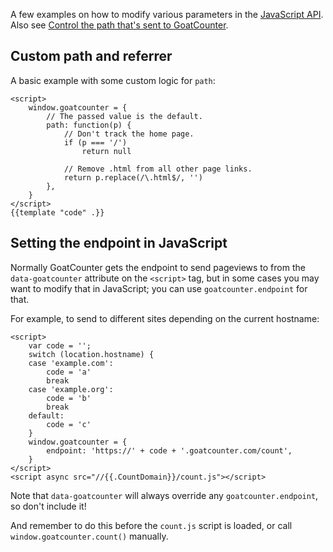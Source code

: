 A few examples on how to modify various parameters in the [JavaScript
API]({{.Base}}/code/js). Also see [Control the path that's sent to
GoatCounter]({{.Base}}/code/path).

Custom path and referrer
------------------------
A basic example with some custom logic for `path`:

    <script>
        window.goatcounter = {
            // The passed value is the default.
            path: function(p) {
                // Don't track the home page.
                if (p === '/')
                    return null

                // Remove .html from all other page links.
                return p.replace(/\.html$/, '')
            },
        }
    </script>
    {{template "code" .}}


Setting the endpoint in JavaScript
----------------------------------
Normally GoatCounter gets the endpoint to send pageviews to from the
`data-goatcounter` attribute on the `<script>` tag, but in some cases you may
want to modify that in JavaScript; you can use `goatcounter.endpoint` for that.

For example, to send to different sites depending on the current hostname:

    <script>
        var code = '';
        switch (location.hostname) {
        case 'example.com':
            code = 'a'
            break
        case 'example.org':
            code = 'b'
            break
        default:
            code = 'c'
        }
        window.goatcounter = {
            endpoint: 'https://' + code + '.goatcounter.com/count',
        }
    </script>
    <script async src="//{{.CountDomain}}/count.js"></script>

Note that `data-goatcounter` will always override any `goatcounter.endpoint`, so
don't include it!

And remember to do this before the `count.js` script is loaded, or call
`window.goatcounter.count()` manually.
